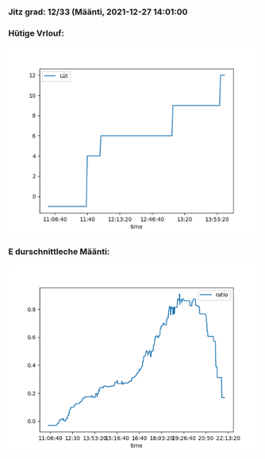 ### Jitz grad: 12/33 (Määnti, 2021-12-27 14:01:00

### Hütige Vrlouf:
![Graph](Today.png)

### E durschnittleche Määnti:
![Graph](Määnti.png)